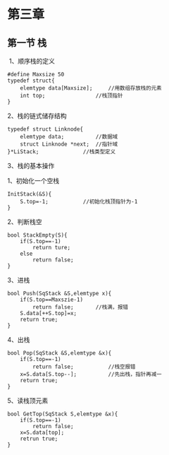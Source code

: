 # 第三章

## 第一节  栈

​	1、顺序栈的定义

```
#define Maxsize 50
typedef struct{
	elemtype data[Maxsize];		//用数组存放栈的元素
	int top;				//栈顶指针
}
```

2、栈的链式储存结构

```
typedef struct Linknode{
	elemtype data;			//数据域
	struct Linknode *next;	//指针域
}*LiStack;				//栈类型定义
```

3、栈的基本操作

1、初始化一个空栈

```
InitStack(&S){
	S.top=-1;			//初始化栈顶指针为-1
}
```

2、判断栈空

```
bool StackEmpty(S){
	if(S.top==-1)
		return ture;
	else
		return false;
}
```

3、进栈

```
bool Push(SqStack &S,elemtype x){
	if(S.top==Maxszie-1)
		return false;		//栈满，报错
	S.data[++S.top]=x;
	return true;
}
```

4、出栈

```
bool Pop(SqStack &S,elemtype &x){
	if(S.top==-1)
		return false;			//栈空报错
	x=S.data[S.top--];			//先出栈，指针再减一
	return true;			
}
```

5、读栈顶元素

```
bool GetTop(SqStack S,elemtype &x){
	if(S.top==-1)
		return false;
	x=S.data[top];
	retrun true;
}
```

